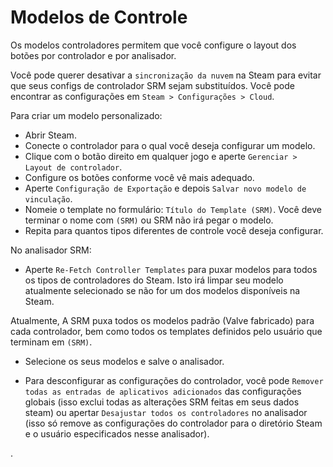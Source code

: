 # Modelos de Controle
Os modelos controladores permitem que você configure o layout dos botões por controlador e por analisador.

Você pode querer desativar a `sincronização da nuvem` na Steam para evitar que seus configs de controlador SRM sejam substituídos. Você pode encontrar as configurações em `Steam > Configurações > Cloud`.

Para criar um modelo personalizado:
* Abrir Steam.
* Conecte o controlador para o qual você deseja configurar um modelo.
* Clique com o botão direito em qualquer jogo e aperte `Gerenciar > Layout de controlador`.
* Configure os botões conforme você vê mais adequado.
* Aperte `Configuração de Exportação` e depois `Salvar novo modelo de vinculação`.
* Nomeie o template no formulário: `Título do Template (SRM)`. Você deve terminar o nome com `(SRM)` ou SRM não irá pegar o modelo.
* Repita para quantos tipos diferentes de controle você deseja configurar.

No analisador SRM:
* Aperte `Re-Fetch Controller Templates` para puxar modelos para todos os tipos de controladores do Steam. Isto irá limpar seu modelo atualmente selecionado se não for um dos modelos disponíveis na Steam.

Atualmente, A SRM puxa todos os modelos padrão (Valve fabricado) para cada controlador, bem como todos os templates definidos pelo usuário que terminam em `(SRM)`.

* Selecione os seus modelos e salve o analisador.

* Para desconfigurar as configurações do controlador, você pode `Remover todas as entradas de aplicativos adicionados` das configurações globais (isso exclui todas as alterações SRM feitas em seus dados steam) ou apertar `Desajustar todos os controladores` no analisador (isso só remove as configurações do controlador para o diretório Steam e o usuário especificados nesse analisador).

.


